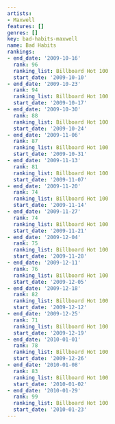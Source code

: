 ```yaml
---
artists:
- Maxwell
features: []
genres: []
key: bad-habits-maxwell
name: Bad Habits
rankings:
- end_date: '2009-10-16'
  rank: 96
  ranking_list: Billboard Hot 100
  start_date: '2009-10-10'
- end_date: '2009-10-23'
  rank: 94
  ranking_list: Billboard Hot 100
  start_date: '2009-10-17'
- end_date: '2009-10-30'
  rank: 88
  ranking_list: Billboard Hot 100
  start_date: '2009-10-24'
- end_date: '2009-11-06'
  rank: 87
  ranking_list: Billboard Hot 100
  start_date: '2009-10-31'
- end_date: '2009-11-13'
  rank: 81
  ranking_list: Billboard Hot 100
  start_date: '2009-11-07'
- end_date: '2009-11-20'
  rank: 74
  ranking_list: Billboard Hot 100
  start_date: '2009-11-14'
- end_date: '2009-11-27'
  rank: 74
  ranking_list: Billboard Hot 100
  start_date: '2009-11-21'
- end_date: '2009-12-04'
  rank: 75
  ranking_list: Billboard Hot 100
  start_date: '2009-11-28'
- end_date: '2009-12-11'
  rank: 76
  ranking_list: Billboard Hot 100
  start_date: '2009-12-05'
- end_date: '2009-12-18'
  rank: 82
  ranking_list: Billboard Hot 100
  start_date: '2009-12-12'
- end_date: '2009-12-25'
  rank: 71
  ranking_list: Billboard Hot 100
  start_date: '2009-12-19'
- end_date: '2010-01-01'
  rank: 78
  ranking_list: Billboard Hot 100
  start_date: '2009-12-26'
- end_date: '2010-01-08'
  rank: 83
  ranking_list: Billboard Hot 100
  start_date: '2010-01-02'
- end_date: '2010-01-29'
  rank: 99
  ranking_list: Billboard Hot 100
  start_date: '2010-01-23'
---
```


